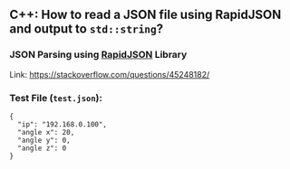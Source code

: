## C++: How to read a JSON file using RapidJSON and output to `std::string`?

### JSON Parsing using [RapidJSON](https://github.com/Tencent/rapidjson) Library

Link: https://stackoverflow.com/questions/45248182/

### Test File (`test.json`):
```
{
  "ip": "192.168.0.100",
  "angle x": 20,
  "angle y": 0,
  "angle z": 0
}
```
